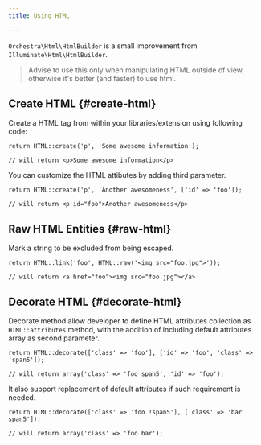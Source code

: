 ```yaml
---
title: Using HTML

---
```


`Orchestra\Html\HtmlBuilder` is a small improvement from `Illuminate\Html\HtmlBuilder`.

> Advise to use this only when manipulating HTML outside of view, otherwise it's better (and faster) to use html.

## Create HTML {#create-html}

Create a HTML tag from within your libraries/extension using following code:

    return HTML::create('p', 'Some awesome information');

    // will return <p>Some awesome information</p>

You can customize the HTML attibutes by adding third parameter.

    return HTML::create('p', 'Another awesomeness', ['id' => 'foo']);

    // will return <p id="foo">Another awesomeness</p>

## Raw HTML Entities {#raw-html}

Mark a string to be excluded from being escaped.

    return HTML::link('foo', HTML::raw('<img src="foo.jpg">'));

    // will return <a href="foo"><img src="foo.jpg"></a>

## Decorate HTML {#decorate-html}

Decorate method allow developer to define HTML attributes collection as `HTML::attributes` method, with the addition of including default attributes array as second parameter.

    return HTML::decorate(['class' => 'foo'], ['id' => 'foo', 'class' => 'span5']);

    // will return array('class' => 'foo span5', 'id' => 'foo');

It also support replacement of default attributes if such requirement is needed.

    return HTML::decorate(['class' => 'foo !span5'], ['class' => 'bar span5']);

    // will return array('class' => 'foo bar');
